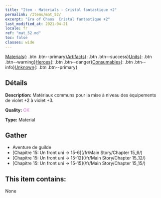 ```yaml
---
title: "Item - Materials - Cristal fantastique +2"
permalink: /Items/mat_52/
excerpt: "Era of Chaos  Cristal fantastique +2"
last_modified_at: 2021-04-21
locale: fr
ref: "mat_52.md"
toc: false
classes: wide
---
```

 [Materials](/fr/Items/){: .btn .btn--primary}[Artifacts](/fr/Items/Artifacts/){: .btn .btn--success}[Units](/fr/Items/Units/){: .btn .btn--warning}[Heroes](/fr/Items/Heroes/){: .btn .btn--danger}[Consumables](/fr/Items/Consumables/){: .btn .btn--info}[Unknown](/fr/Items/Unknown/){: .btn .btn--primary}

## Détails
 **Description:** Matériaux communs pour la mise à niveau des équipements de violet +2 à violet +3.

 **Quality:** <span style="color: #DA70D6">OK</span>

 **Type:** Material

## Gather

*    Aventure de guilde 
*    [Chapitre 15: Un front uni -> 15-6](/fr/Main Story/Chapter 15_6/) 
*    [Chapitre 15: Un front uni -> 15-12](/fr/Main Story/Chapter 15_12/) 
*    [Chapitre 15: Un front uni -> 15-15](/fr/Main Story/Chapter 15_15/) 

## This item contains:

  None

